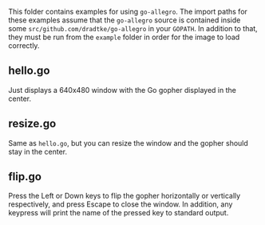 This folder contains examples for using `go-allegro`. The import paths for these examples assume that the `go-allegro` source is contained inside some `src/github.com/dradtke/go-allegro` in your `GOPATH`. In addition to that, they must be run from the `example` folder in order for the image to load correctly.

hello.go
--------

Just displays a 640x480 window with the Go gopher displayed in the center.

resize.go
---------

Same as `hello.go`, but you can resize the window and the gopher should stay in the center.

flip.go
-------

Press the Left or Down keys to flip the gopher horizontally or vertically respectively, and press Escape to close the window. In addition, any keypress will print the name of the pressed key to standard output.

